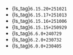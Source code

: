 - {ls_tag}`6.15.20+251021`
- {ls_tag}`6.15.17+251013`
- {ls_tag}`6.15.16+251006`
- {ls_tag}`6.15.15+250929`
- {ls_tag}`6.6.0+240729`
- {ls_tag}`6.2.0+230732`
- {ls_tag}`6.0.0+230405`
